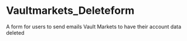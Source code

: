 # Vaultmarkets_Deleteform
A form for users to send emails Vault Markets to have their account data deleted

